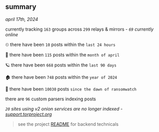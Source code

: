 
## summary
_april 17th, 2024_

currently tracking `163` groups across `299` relays & mirrors - _`69` currently online_

⏲ there have been `10` posts within the `last 24 hours`

🦈 there have been `115` posts within the `month of april`

🪐 there have been `668` posts within the `last 90 days`

🏚 there have been `748` posts within the `year of 2024`

🦕 there have been `10030` posts `since the dawn of ransomwatch`

there are `96` custom parsers indexing posts

_`20` sites using v2 onion services are no longer indexed - [support.torproject.org](https://support.torproject.org/onionservices/v2-deprecation/)_

> see the project [README](https://github.com/joshhighet/ransomwatch#ransomwatch--) for backend technicals
